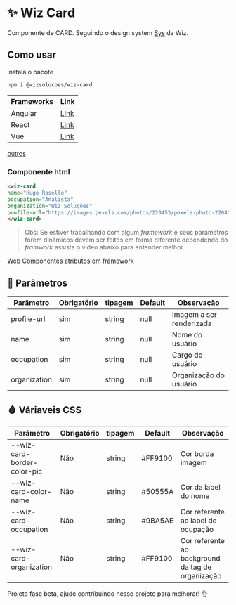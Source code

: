 # ✨ Wiz Card

Componente de CARD. Seguindo o design system [Sys](https://syz.wizsolucoes.com.br/) da Wiz.

## Como usar 

  
  instala o pacote

``` 
npm i @wizsolucoes/wiz-card
```

|Frameworks| Link|
|--|--|
|Angular| [Link](https://github.com/wizsolucoes/wiz-powerbi/wiki/Como-usar-angular)|
|React | [Link](https://github.com/wizsolucoes/wiz-powerbi/wiki/Como-usar-react)|
| Vue | [Link](https://github.com/wizsolucoes/wiz-powerbi/wiki/Como-usar-Vue)|
[outros](https://stenciljs.com/docs/overview)

### Componente html

``` html
<wiz-card 
name="Hugo Rosello" 
occupation="Analista" 
organization="Wiz Soluções" 
profile-url="https://images.pexels.com/photos/220453/pexels-photo-220453.jpeg?auto=compress&cs=tinysrgb&dpr=1&w=500">
</wiz-card>
```

> Obs: Se estiver trabalhando com algum _framework_ e seus parâmetros forem dinâmicos devem ser feitos em forma diferente dependendo do _framwork_ assista o vídeo abaixo para entender melhor.

[Web Componentes atributos em framework](https://www.youtube.com/watch?v=sK1ODp0nDbM&feature=youtu.be&t=28m36s)

  
  

## 🧾 Parâmetros

| Parâmetro			| Obrigatório | tipagem | Default | Observação
|-------------------|-------------|----------|------|---|
| profile-url    		| sim	| string	| null	| Imagem a ser renderizada|
| name    		| sim	| string	| null	| Nome do usuário|
| occupation    		| sim	| string	| null	| Cargo do usuário|
| organization    		| sim	| string	| null	| Organização do usuário|

## 🩸 Váriaveis CSS

| Parâmetro			| Obrigatório | tipagem | Default | Observação
|-------------------|-------------|----------|------|---|
| --wiz-card-border-color-pic   		| Não	| string	| #FF9100	| Cor borda imagem| 
| --wiz-card-color-name   		| Não	| string	| #50555A	|Cor da label do nome| 
| --wiz-card-occupation   		| Não	| string	| #9BA5AE	| Cor referente ao label de ocupação| 
| --wiz-card-organization  		| Não	| string	| #FF9100	| Cor referente ao background da tag de organização| 

Projeto fase beta, ajude contribuindo nesse projeto para melhorar! :ok_hand:
